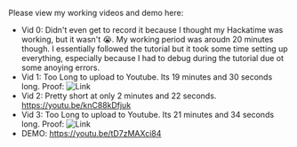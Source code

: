 Please view my working videos and demo here:
- Vid 0: Didn't even get to record it because I thought my Hackatime was working, but it wasn't 😭. My working period was aroudn 20 minutes though. I essentially followed the tutorial but it took some time setting up everything, especially because I had to debug during the tutorial due ot some anoying errors.
- Vid 1: Too Long to upload to Youtube. Its 19 minutes and 30 seconds long. Proof: ![Link](https://hc-cdn.hel1.your-objectstorage.com/s/v3/945010dcc444d0e8ee10f52e74db04f9060430fd_vid1.png)
- Vid 2: Pretty short at only 2 minutes and 22 seconds. https://youtu.be/knC88kDfjuk
- Vid 3: Too Long to upload to Youtube. Its 21 minutes and 34 seconds long. Proof:  ![Link](https://hc-cdn.hel1.your-objectstorage.com/s/v3/4c33e4c7f6fb82f69b1ccb29adab2aad043816ea_vid3.png)
- DEMO: https://youtu.be/tD7zMAXci84
